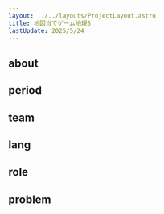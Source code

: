 ```yaml
---
layout: ../../layouts/ProjectLayout.astro
title: 地図当てゲーム地理S
lastUpdate: 2025/5/24
---
```


## about

## period

## team

## lang

## role

## problem
